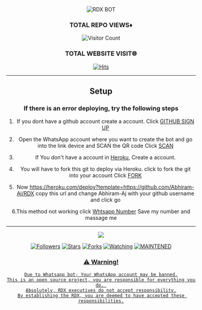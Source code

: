 <div align="center"

 ![RDX BOT](SAVE_20220130_110412.jpg?size=1500)

  ### TOTAL REPO VIEWS♦

![Visitor Count](https://profile-counter.glitch.me/Abhiram-Aj/count.svg)
  
### TOTAL WEBSITE VISIT🌐
  [![Hits](https://hits.seeyoufarm.com/api/count/incr/badge.svg?url=https://rdx-whtsapp-bot-website.yolasite.com/&count_bg=%2379C83D&title_bg=%23030303&icon=webauthn.svg&icon_color=%23FFFAFA&title=WEBSITE+VISITORS&edge_flat=false)](https://rdx-whtsapp-bot-website.yolasite.com/)

------
  
## Setup


  ### If there is an error deploying, try the following steps
  
1. If you dont have a github account create a account. Click [GITHUB SIGN UP](https://github.com/signup/)

2. Open the WhatsApp account where you want to create the bot and go into the link device and SCAN the QR code Click [SCAN](https://replit.com/@KINGS-AS/Abhiram)
 
3. If You don't have a account in [Heroku](https://signup.heroku.com/), Create a account.

4. You will have to fork this git to deploy via Heroku.
  click to fork the git into your account
 Click [FORK](https://github.com/Abhiram-Aj/RDX/fork)

5. Now https://heroku.com/deploy?template=https://github.com/Abhiram-Aj/RDX copy this url and change Abhiram-Aj with your github username and click go<br>


6.This method not working click [Whtsapp Number](https://wa.me/qr/CYBN2KFKQTAIN1) Save my number and massage me 

------


  <p align="center">
  <a href="httsp://github.com/Abhiram-Aj/RDX">
    <img src="https://img.shields.io/github/repo-size/Abhiram-Aj/RDX?color=green&label=Repo%20total%20size&style=plastic">
<p align="center">
<a href="https://github.com/Abhiram-Aj/followers"><img title="Followers" src="https://img.shields.io/github/followers/Abhiram-Aj?color=blue&style=flat-square"></a>
<a href="https://github.com/Abhiram-Aj/RDX/stargazers/"><img title="Stars" src="https://img.shields.io/github/stars/Abhiram-Aj/RDX?color=blue&style=flat-square"></a>
<a href="https://github.com/Abhiram-Aj/RDX/network/members"><img title="Forks" src="https://img.shields.io/github/forks/Abhiram-Aj/RDX?color=blue&style=flat-square"></a>
<a href="https://github.com/Abhiram-Aj/RDX/watchers"><img title="Watching" src="https://img.shields.io/github/watchers/Abhiram-Aj/RDX?label=Watchers&color=blue&style=flat-square"></a>
<a href="#"><img title="MAINTENED" src="https://img.shields.io/badge/UNMAINTENED-YES-blue.svg"</a>
</p>





        
### ⚠️ Warning! 
```
Due to Whatsapp bot; Your WhatsApp account may be banned.
This is an open source project, you are responsible for everything you do. 
Absolutely, RDX executives do not accept responsibility.
By establishing the RDX, you are deemed to have accepted these responsibilities.
```
